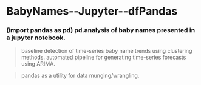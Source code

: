 # BabyNames--Jupyter--dfPandas
### (import pandas as pd) pd.analysis of baby names presented in a jupyter notebook. 

> baseline detection of time-series baby name trends using clustering methods.
> automated pipeline for generating time-series forecasts using ARIMA.

> pandas as a utility for data munging/wrangling.
